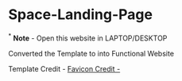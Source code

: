 # Space-Landing-Page

<sup>*</sup> <b>Note</b> - Open this website in LAPTOP/DESKTOP

Converted the Template to into Functional Website

Template Credit - <a href="https://www.freepik.com/free-vector/landing-page-template-universe_5198523.htm#page=1&query=space%20website&position=0&from_view=search">
Favicon Credit - <a herf="https://www.freepik.com/free-vector/rocket-ship-logo-template_838679.htm#page=1&query=space%20logo&position=1&from_view=search">
